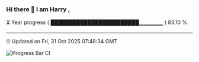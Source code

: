 ### Hi there 👋 I am Harry , 

⏳ Year progress { ████████████████████████▁▁▁▁▁▁ } 83.10 %

---

⏰ Updated on Fri, 31 Oct 2025 07:48:34 GMT

![Progress Bar CI](https://github.com/duykhang68/duykhang68/workflows/Progress%20Bar%20CI/badge.svg)
